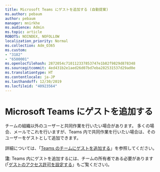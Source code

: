 ```yaml
---
title: Microsoft Teams にゲストを追加する (自動提案)
ms.author: pebaum
author: pebaum
manager: mnirkhe
ms.audience: Admin
ms.topic: article
ROBOTS: NOINDEX, NOFOLLOW
localization_priority: Normal
ms.collection: Adm_O365
ms.custom:
- "3182"
- "6500001"
ms.openlocfilehash: 2872054c710112337853747e1b82f9829d878348
ms.sourcegitcommit: 4ed431b2e1aed26d07bd7eba282531537d29ad0e
ms.translationtype: HT
ms.contentlocale: ja-JP
ms.lasthandoff: 12/30/2019
ms.locfileid: "40923564"
---
```

# <a name="add-a-guest-to-microsoft-teams"></a>Microsoft Teams にゲストを追加する

チームの組織以外のユーザーと共同作業を行いたい場合があります。 多くの場合、メールでこれを行いますが、Teams 内で共同作業を行いたい場合は、そのユーザーをゲストとして追加できます。

詳細については、「[Teams のチームにゲストを追加する](https://support.office.com/article/add-guests-to-a-team-in-teams-fccb4fa6-f864-4508-bdde-256e7384a14f#ID0EAABAAA=Desktop)」を参照してください。

**注**: Teams 内にゲストを追加するには、チームの所有者である必要があります (「[ゲストのアクセス許可を設定する](https://support.office.com/article/set-guest-permissions-for-channels-in-teams-4756c468-2746-4bfd-a582-736d55fcc169)」もご覧ください)。